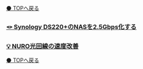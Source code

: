 [⚫️ TOPへ戻る](https://actmotech.xyz/)

### [🪢 Synology DS220+のNASを2.5Gbps化する](/Network/Synology_DS220+のNASを2.5Gbps化する)

### [💡 NURO光回線の速度改善](/Network/NURO光回線の速度改善)

[⚫️ TOPへ戻る](https://actmotech.xyz/)
